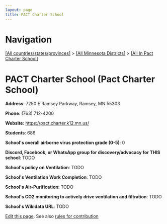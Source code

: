 ```yaml
---
layout: page
title: PACT Charter School
---
```

# Navigation

[[All countries/states/provinces]](../../..) > [[All Minnesota Districts]](../..) > [[All In Pact Charter School]](..)

# PACT Charter School (Pact Charter School)

**Address**: 7250 E Ramsey Parkway, Ramsey, MN 55303

**Phone**: (763) 712-4200

**Website**: <https://pact.charter.k12.mn.us/>

**Students**: 686

**School's overall airborne virus protection grade (0-5)**: 0

**Discord, Facebook, or WhatsApp group for discovery/advocacy for THIS school**: TODO

**School's policy on Ventilation**: TODO

**School's Ventilation Work Completion**: TODO

**School's Air-Purification**: TODO

**School's CO2 monitoring to actively drive ventilation and filtration**: TODO

**School's Wikidata URL**: TODO


[Edit this page](https://github.com/ventilate-schools/MN/edit/main/./Pact_Charter_School/PACT_Charter_School.md). See also [rules for contribution](../../../contribution-rules/)
